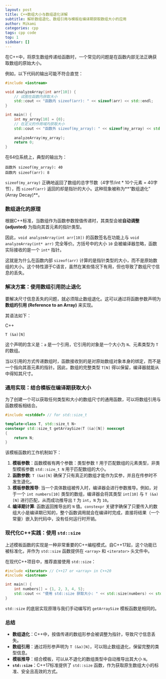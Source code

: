 ```yaml
---
layout: post
title: C++数组大小与数组退化详解
subtitle: 解析数组退化、数组引用与模板在编译期获取数组大小的应用
author: Mikami
categories: cpp
tags: cpp code
top: 1
sidebar: []
---
```


在C++中，将原生数组传递给函数时，一个常见的问题是在函数内部无法正确获取数组的原始大小。

例如，以下代码的输出可能不符合直觉：

```cpp
#include <iostream>

void analyzeArray(int arr[10]) {
    // 试图在函数内获取大小
    std::cout << "函数内 sizeof(arr): " << sizeof(arr) << std::endl;
}

int main() {
    int my_array[10] = {0};
    // 在定义的作用域内获取大小
    std::cout << "函数外 sizeof(my_array): " << sizeof(my_array) << std::endl;
    
    analyzeArray(my_array);
    return 0;
}
```

在64位系统上，典型的输出为：

```
函数外 sizeof(my_array): 40
函数内 sizeof(arr): 8
```

`sizeof(my_array)` 正确地返回了数组的总字节数（4字节/int * 10个元素 = 40字节），而 `sizeof(arr)` 返回的却是指针的大小。这种现象被称为**“数组退化” (Array Decay)**。

### 数组退化的原理

根据C++标准，当数组作为函数参数按值传递时，其类型会被**自动调整 (adjusted)** 为指向其首元素的指针类型。

因此，`void analyzeArray(int arr[10])` 的函数签名在功能上与 `void analyzeArray(int* arr)` 完全等价。方括号中的大小 `10` 会被编译器忽略，函数实际接收的是一个 `int*` 指针。

这就是为什么在函数内部 `sizeof(arr)` 计算的是指针类型的大小，而不是原始数组的大小。这个特性源于C语言，虽然在某些情况下有用，但也导致了数组尺寸信息的丢失。

### 解决方案：使用数组引用防止退化

要解决尺寸信息丢失的问题，就必须阻止数组退化。这可以通过将函数参数声明为**数组的引用 (Reference to an Array)** 来实现。

其语法如下：

C++

```
T (&a)[N]
```

这个声明的含义是：`a` 是一个引用，它引用的对象是一个大小为 `N`、元素类型为 `T` 的数组。

当以引用的方式传递数组时，函数接收到的是对原始数组对象本身的绑定，而不是一个指向其首元素的指针。因此，数组的完整类型 `T[N]` 得以保留，编译器就能从中得知其尺寸。

### 通用实现：结合模板在编译期获取大小

为了创建一个可以获取任何类型和大小的数组尺寸的通用函数，可以将数组引用与函数模板相结合。

```cpp
#include <cstddef> // for std::size_t

template<class T, std::size_t N>
constexpr std::size_t getArraySize(T (&a)[N]) noexcept
{
    return N;
}
```

该模板函数的工作机制如下：

1. **模板参数**：函数模板有两个参数：类型参数 `T` 用于匹配数组的元素类型，非类型模板参数 `std::size_t N` 用于匹配数组的大小。
2. **函数参数**: `T (&a)[N]` 确保了只有真正的数组才能作为实参，并且在传参时不发生退化。
3. **模板参数推导**: 当一个具体数组被传入时，编译器会进行参数推导。例如，对于一个 `int numbers[10]` 类型的数组，编译器会将其类型 `int[10]` 与 `T (&a)[N]` 进行匹配，从而成功推导出 `T` 为 `int`，`N` 为 `10`。
4. **编译期计算**: 函数返回推导出的 `N` 值。`constexpr` 关键字确保了只要传入的数组大小是编译期已知的，整个函数调用就会在编译时完成，直接将结果（一个常量）嵌入到代码中，没有任何运行时开销。

### 现代化C++实践：使用 `std::size`

上述模板函数的实现是一种非常重要的C++编程模式。自C++17起，这个功能已被标准化，并作为 `std::size` 函数提供在 `<array>` 和 `<iterator>` 头文件中。

在现代C++项目中，推荐直接使用 `std::size`：

```cpp
#include <iterator> // C++17 or <array> in C++20
#include <iostream>

int main() {
    int numbers[] = {1, 2, 3, 4, 5};
    std::cout << "使用 std::size 获取大小: " << std::size(numbers) << std::endl; // 输出 5
}
```

`std::size` 的底层实现原理与我们手动编写的 `getArraySize` 模板函数是相同的。

### 总结

- **数组退化**：C++中，按值传递的数组形参会被调整为指针，导致尺寸信息丢失。
- **数组引用**：通过将形参声明为 `T (&a)[N]`，可以阻止数组退化，保留完整的类型信息。
- **模板推导**：结合模板，可以从不退化的数组类型中自动推导出其大小 `N`。
- **`std::size`**：C++17标准提供了 `std::size` 函数，作为获取原生数组大小的标准、安全且高效的方式。
